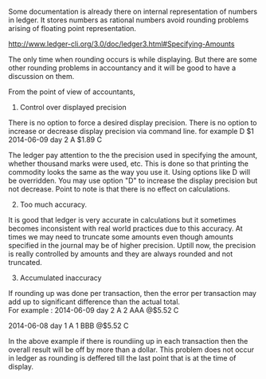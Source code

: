  
Some documentation is  already there on internal representation of numbers in ledger. It stores numbers as rational numbers avoid rounding problems arising of floating point representation.

http://www.ledger-cli.org/3.0/doc/ledger3.html#Specifying-Amounts

The only time when rounding occurs is while displaying. But there are some other rounding problems in accountancy and it will be good to have a discussion on them.

From the point of view of accountants,

1.  Control over displayed precision

There is no option to force a desired display precision. There is no option to increase or decrease display precision via command line.
for example 
D $1
2014-06-09 day 2
  A		$1.89
  C	
  
The ledger pay attention to the  the precision used in specifying the amount, whether thousand marks were used, etc. This is done so that printing the commodity looks the same as the way you use it. Using options like D will be overridden.
You may use option "D" to increase the display precision but not decrease. Point to note is that there is no effect on calculations.


2. Too much accuracy.

It is good that ledger is very accurate in calculations but it sometimes becomes inconsistent with real world practices due to this accuracy. At times we may need to truncate some amounts even though amounts specified in the journal may be of higher precision. Uptill now, the precision is really controlled by amounts and they are always rounded and not truncated.


3. Accumulated inaccuracy

If rounding up was done per transaction, then the error per transaction may add up to significant difference than the actual total.   
  For example :
2014-06-09 day 2
  A		2 AAA @$5.52
  C	
  
2014-06-08 day 1
  A		1 BBB @$5.52
  C
  
In the above example if there is roundiing up in each transaction then the overall result will be off by more than a dollar.
This problem does not occur in ledger as rounding is deffered till the last point that is at the time of display.
  